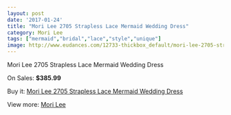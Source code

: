 ```yaml
---
layout: post
date: '2017-01-24'
title: "Mori Lee 2705 Strapless Lace Mermaid Wedding Dress"
category: Mori Lee
tags: ["mermaid","bridal","lace","style","unique"]
image: http://www.eudances.com/12733-thickbox_default/mori-lee-2705-strapless-lace-mermaid-wedding-dress.jpg
---
```

Mori Lee 2705 Strapless Lace Mermaid Wedding Dress

On Sales: **$385.99**
<a href="https://www.eudances.com/en/mori-lee/3905-mori-lee-2705-strapless-lace-mermaid-wedding-dress.html"><amp-img layout="responsive" width="600" height="600" src="//www.eudances.com/12733-thickbox_default/mori-lee-2705-strapless-lace-mermaid-wedding-dress.jpg" alt="Mori Lee 2705 Strapless Lace Mermaid Wedding Dress 0" /></a>
<a href="https://www.eudances.com/en/mori-lee/3905-mori-lee-2705-strapless-lace-mermaid-wedding-dress.html"><amp-img layout="responsive" width="600" height="600" src="//www.eudances.com/12737-thickbox_default/mori-lee-2705-strapless-lace-mermaid-wedding-dress.jpg" alt="Mori Lee 2705 Strapless Lace Mermaid Wedding Dress 1" /></a>
<a href="https://www.eudances.com/en/mori-lee/3905-mori-lee-2705-strapless-lace-mermaid-wedding-dress.html"><amp-img layout="responsive" width="600" height="600" src="//www.eudances.com/12736-thickbox_default/mori-lee-2705-strapless-lace-mermaid-wedding-dress.jpg" alt="Mori Lee 2705 Strapless Lace Mermaid Wedding Dress 2" /></a>
<a href="https://www.eudances.com/en/mori-lee/3905-mori-lee-2705-strapless-lace-mermaid-wedding-dress.html"><amp-img layout="responsive" width="600" height="600" src="//www.eudances.com/12735-thickbox_default/mori-lee-2705-strapless-lace-mermaid-wedding-dress.jpg" alt="Mori Lee 2705 Strapless Lace Mermaid Wedding Dress 3" /></a>
<a href="https://www.eudances.com/en/mori-lee/3905-mori-lee-2705-strapless-lace-mermaid-wedding-dress.html"><amp-img layout="responsive" width="600" height="600" src="//www.eudances.com/12734-thickbox_default/mori-lee-2705-strapless-lace-mermaid-wedding-dress.jpg" alt="Mori Lee 2705 Strapless Lace Mermaid Wedding Dress 4" /></a>

Buy it: [Mori Lee 2705 Strapless Lace Mermaid Wedding Dress](https://www.eudances.com/en/mori-lee/3905-mori-lee-2705-strapless-lace-mermaid-wedding-dress.html "Mori Lee 2705 Strapless Lace Mermaid Wedding Dress")

View more: [Mori Lee](https://www.eudances.com/en/9-mori-lee "Mori Lee")